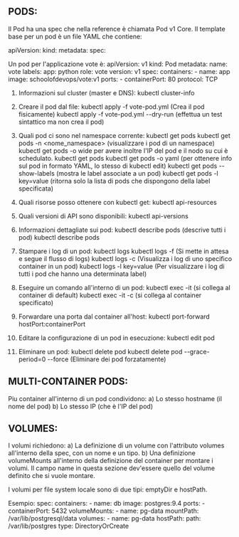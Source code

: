 PODS:
---
Il Pod ha una spec che nella reference è chiamata Pod v1 Core.
Il template base per un pod è un file YAML che contiene:

apiVersion:
kind:
metadata:
spec:

Un pod per l'applicazione vote è:
apiVersion: v1
kind: Pod
metadata:
    name: vote
    labels:
        app: python
        role: vote
        version: v1
spec:
    containers:
        - name: app
          image: schoolofdevops/vote:v1
          ports:
            - containerPort: 80
              protocol: TCP

1) Informazioni sul cluster (master e DNS):
kubectl cluster-info

2) Creare il pod dal file:
kubectl apply -f vote-pod.yml (Crea il pod fisicamente)
kubectl apply -f vote-pod.yml --dry-run (effettua un test sintattico ma non crea il pod)

3) Quali pod ci sono nel namespace corrente:
kubectl get pods
kubectl get pods -n <nome_namespace> (visualizzare i pod di un  namespace)
kubectl get pods -o wide per avere inoltre l'IP del pod e il nodo su cui è schedulato.
kubectl get pods <podname>
kubectl get pods <podname> -o yaml (per ottenere info sul pod in formato YAML, lo stesso di kubectl edit)
kubectl get pods <podname> --show-labels (mostra le label associate a un pod)
kubectl get pods -l key=value (ritorna solo la lista di pods che dispongono della label specificata)

4) Quali risorse posso ottenere con kubectl get:
kubectl api-resources

5) Quali versioni di API sono disponibili:
kubectl api-versions

6) Informazioni dettagliate sui pod:
kubectl describe pods (descrive tutti i pod)
kubectl describe pods <podname>

7) Stampare i log di un pod:
kubectl logs <podname>
kubectl logs -f <podname> (Si mette in attesa e segue il flusso di logs)
kubectl logs <podname> -c <containername> (Visualizza i log di uno specifico container in un pod)
kubectl logs -l key=value (Per visualizzare i log di tutti i pod che hanno una determinata label)

8) Eseguire un comando all'interno di un pod:
kubectl exec -it <podname> <cmd> (si collega al container di default)
kubectl exec -it <podname> <cmd> -c <containername> (si collega al container specificato)

9) Forwardare una porta dal container all'host:
kubectl port-forward <podname> hostPort:containerPort

10) Editare la configurazione di un pod in esecuzione:
kubectl edit pod <podname>

11) Eliminare un pod:
kubectl delete pod <podname>
kubectl delete pod --grace-period=0 --force <podname> (Eliminare dei pod forzatamente)

MULTI-CONTAINER PODS:
---
Piu container all'interno di un pod condividono:
  a) Lo stesso hostname (il nome del pod)
  b) Lo stesso IP (che è l'IP del pod)

VOLUMES:
---
I volumi richiedono:
  a) La definizione di un volume con l'attributo volumes all'interno della spec, con un nome e un tipo.
  b) Una definizione volumeMounts all'interno della definizione del container per montare i volumi. 
     Il campo name in questa sezione dev'essere quello del volume definito che si vuole montare.

I volumi per file system locale sono di due tipi: emptyDir e hostPath.

Esempio:
spec:
    containers:
        - name: db
          image: postgres:9.4
          ports:
            - containerPort: 5432
          volumeMounts:
            - name: pg-data
              mountPath: /var/lib/postgresql/data
    volumes:
        - name: pg-data
          hostPath:
            path: /var/lib/postgres
            type: DirectoryOrCreate
